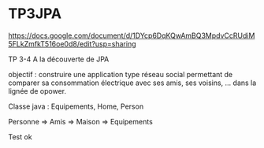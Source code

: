 TP3JPA
======

https://docs.google.com/document/d/1DYcp6DqKQwAmBQ3MpdvCcRUdiM5FLkZmfkT516oe0d8/edit?usp=sharing

TP 3-4 A la découverte de JPA

objectif : construire une application type réseau social permettant de comparer sa 
consommation électrique avec ses amis, ses voisins, … dans la lignée de opower. 

Classe java : Equipements, Home, Person

Personne => Amis
         => Maison => Equipements
         
Test ok
